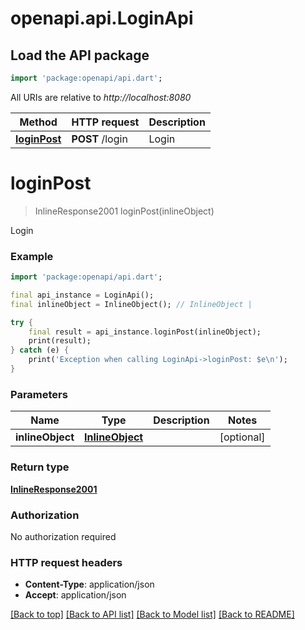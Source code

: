 # openapi.api.LoginApi

## Load the API package
```dart
import 'package:openapi/api.dart';
```

All URIs are relative to *http://localhost:8080*

Method | HTTP request | Description
------------- | ------------- | -------------
[**loginPost**](LoginApi.md#loginpost) | **POST** /login | Login


# **loginPost**
> InlineResponse2001 loginPost(inlineObject)

Login

### Example 
```dart
import 'package:openapi/api.dart';

final api_instance = LoginApi();
final inlineObject = InlineObject(); // InlineObject | 

try { 
    final result = api_instance.loginPost(inlineObject);
    print(result);
} catch (e) {
    print('Exception when calling LoginApi->loginPost: $e\n');
}
```

### Parameters

Name | Type | Description  | Notes
------------- | ------------- | ------------- | -------------
 **inlineObject** | [**InlineObject**](InlineObject.md)|  | [optional] 

### Return type

[**InlineResponse2001**](InlineResponse2001.md)

### Authorization

No authorization required

### HTTP request headers

 - **Content-Type**: application/json
 - **Accept**: application/json

[[Back to top]](#) [[Back to API list]](../README.md#documentation-for-api-endpoints) [[Back to Model list]](../README.md#documentation-for-models) [[Back to README]](../README.md)

